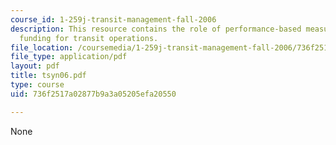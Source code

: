 ```yaml
---
course_id: 1-259j-transit-management-fall-2006
description: This resource contains the role of performance-based measures in allocating
  funding for transit operations.
file_location: /coursemedia/1-259j-transit-management-fall-2006/736f2517a02877b9a3a05205efa20550_tsyn06.pdf
file_type: application/pdf
layout: pdf
title: tsyn06.pdf
type: course
uid: 736f2517a02877b9a3a05205efa20550

---
```

None